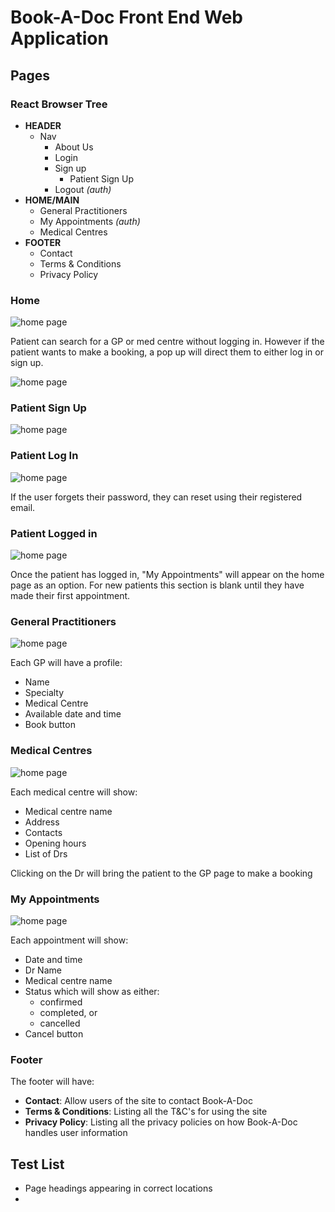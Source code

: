 # Book-A-Doc Front End Web Application

## Pages
### **React Browser Tree**
* **HEADER**
  * Nav
    * About Us
    * Login
    * Sign up
      * Patient Sign Up
    * Logout _(auth)_
* **HOME/MAIN**
  * General Practitioners
  * My Appointments _(auth)_
  * Medical Centres
* **FOOTER**
  * Contact
  * Terms & Conditions
  * Privacy Policy


### Home
![home page](./public/media/readme-images/home.png)

Patient can search for a GP or med centre without logging in. However if the patient wants to make a booking, a pop up will direct them to either log in or sign up.

![home page](./public/media/readme-images/pop-up.png)

### Patient Sign Up
![home page](./public/media/readme-images/patient-signup.png)

### Patient Log In
![home page](./public/media/readme-images/patient-login.png)

If the user forgets their password, they can reset using their registered email.

### Patient Logged in
![home page](./public/media/readme-images/patient-logged-in.png)

Once the patient has logged in, "My Appointments" will appear on the home page as an option. For new patients this section is blank until they have made their first appointment.

### General Practitioners
![home page](./public/media/readme-images/gen-prac.png)

Each GP will have a profile:
- Name
- Specialty
- Medical Centre
- Available date and time
- Book button

### Medical Centres
![home page](./public/media/readme-images/med-centres.png)

Each medical centre will show:
- Medical centre name
- Address
- Contacts
- Opening hours
- List of Drs

Clicking on the Dr will bring the patient to the GP page to make a booking

### My Appointments
![home page](./public/media/readme-images/my-appoint.png)

Each appointment will show:
* Date and time
* Dr Name
* Medical centre name
* Status which will show as either:
  * confirmed
  * completed, or
  * cancelled
* Cancel button

### Footer
The footer will have:
* **Contact**: Allow users of the site to contact Book-A-Doc
* **Terms & Conditions**: Listing all the T&C's for using the site
* **Privacy Policy**: Listing all the privacy policies on how Book-A-Doc handles user information

## Test List
* Page headings appearing in correct locations
* 
